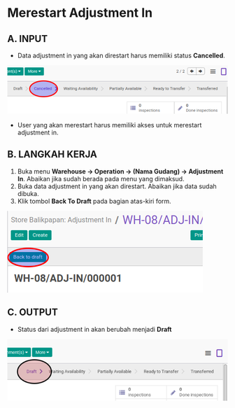 # Merestart Adjustment In

## A. INPUT

* Data adjustment in yang akan direstart harus memiliki status **Cancelled**.

![](../../img/adjustment-in/status-cancel.png)

* User yang akan merestart harus memiliki akses untuk merestart adjustment in.

## B. LANGKAH KERJA

1. Buka menu **Warehouse -> Operation -> (Nama Gudang) -> Adjustment In**. Abaikan jika sudah berada
pada menu yang dimaksud.
2. Buka data adjustment in yang akan direstart. Abaikan jika data sudah dibuka.
3. Klik tombol **Back To Draft** pada bagian atas-kiri form.

![](../../img/adjustment-in/tombol-restart.png)

## C. OUTPUT

* Status dari adjustment in akan berubah menjadi **Draft**

![](../../img/adjustment-in/status-draft.png)
